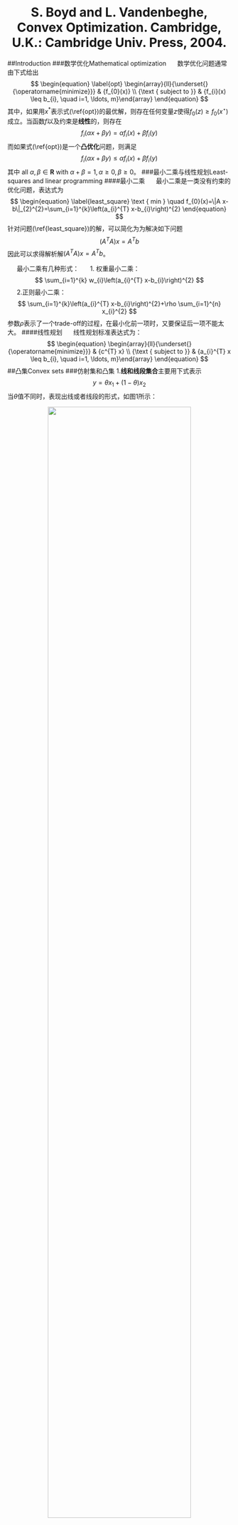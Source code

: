 # <center>S. Boyd and L. Vandenbeghe, Convex Optimization. Cambridge, U.K.: Cambridge Univ. Press, 2004.</center>
##Introduction
###数学优化Mathematical optimization
&ensp;&ensp;&ensp;数学优化问题通常由下式给出
$$
\begin{equation}
\label{opt}
\begin{array}{ll}{\underset{}{\operatorname{minimize}}} & {f_{0}(x)} \\ {\text { subject to }} & {f_{i}(x) \leq b_{i}, \quad i=1, \ldots, m}\end{array}
\end{equation}
$$
其中，如果用$x^{*}$表示式(\ref{opt})的最优解，则存在任何变量$z$使得$f_{0}(z) \geq f_{0}\left(x^{\star}\right)$成立。当函数$f$以及约束是**线性**的，则存在$$
f_{i}(\alpha x+\beta y)=\alpha f_{i}(x)+\beta f_{i}(y)
$$而如果式(\ref{opt})是一个**凸优化**问题，则满足$$
f_{i}(\alpha x+\beta y) \leq \alpha f_{i}(x)+\beta f_{i}(y)
$$
其中$\text { all } \alpha, \beta \in \mathbf{R} \text { with } \alpha+\beta=1, \alpha \geq 0, \beta \geq 0$。
###最小二乘与线性规划Least-squares and linear programming
####最小二乘
&ensp;&ensp;&ensp;最小二乘是一类没有约束的优化问题，表达式为$$
\begin{equation}
\label{least_square}
\text { min } \quad f_{0}(x)=\|A x-b\|_{2}^{2}=\sum_{i=1}^{k}\left(a_{i}^{T} x-b_{i}\right)^{2}
\end{equation}
$$针对问题(\ref{least_square})的解，可以简化为为解决如下问题
$$\begin{equation}
\left(A^{T} A\right) x=A^{T} b
\end{equation}$$
因此可以求得解析解$\left(A^{T} A\right) x=A^{T} b$。

&ensp;&ensp;&ensp;最小二乘有几种形式：
&ensp;&ensp;&ensp;1. 权重最小二乘：$$
\sum_{i=1}^{k} w_{i}\left(a_{i}^{T} x-b_{i}\right)^{2}
$$
&ensp;&ensp;&ensp;2.正则最小二乘：$$
\sum_{i=1}^{k}\left(a_{i}^{T} x-b_{i}\right)^{2}+\rho \sum_{i=1}^{n} x_{i}^{2}
$$参数$\rho$表示了一个trade-off的过程，在最小化前一项时，又要保证后一项不能太大。
####线性规划
&ensp;&ensp;&ensp;线性规划标准表达式为：
$$
\begin{equation}
\begin{array}{ll}{\underset{}{\operatorname{minimize}}} & {c^{T} x} \\ {\text { subject to }} & {a_{i}^{T} x \leq b_{i}, \quad i=1, \ldots, m}\end{array}
\end{equation}
$$
##凸集Convex sets
###仿射集和凸集
1.**线和线段集合**主要用下式表示$$\begin{equation}
y=\theta x_{1}+(1-\theta) x_{2}
\end{equation}$$
当$\theta$值不同时，表现出线或者线段的形式，如图1所示：

<center><img src="/Users/wjh/Desktop/🍓/Z-基于视觉的控制/文档/书/数学书/优化/图1.png" width=80% height=% /></center>
<center>图1 线与线段集合示意图</center>

2.**仿射集**：如果$C \subseteq \mathbf{R}^{n}$是一个仿射集，则在这个集合内任意点的线集合都属于这个集合，即$x_{1}, \ldots, x_{k} \in C \ and \ \theta_{1}+\cdots+\theta_{k}=1$，则$\theta_{1} x_{1}+\cdots+\theta_{k} x_{k}$。仿射集有如下*性质*：假设$C$是一个仿射集，且$x_{0} \in C$，则集合$V=C-x_{0}=\left\{x-x_{0} | x \in C\right\}$是一个子空间，并且仿射集$C$可以表达成$C=V+x_{0}=\left\{v+x_{0} | v \in V\right\}$，即一个子空间加一个补偿。

<font color="blue">**Remark for 仿射函数：**</font>一般来说，仿射函数指的是最高次数为$1$的多项式函数，当常数项为$0$时退化为线性函数，即$f(x)=A x+b$是一个仿射函数，如果$f$是一个矢量函数，则$f\left(x_{1}, x_{2}, \ldots, x_{n}\right)=A_{1} x_{1}+A_{2} x_{2}+\ldots+A_{n} x_{n}+b$为一个仿射函数
 
定义$C$的仿射包(affine hull: aff C)：
$$\begin{equation}
\label{aff}
\operatorname{aff} C=\left\{\theta_{1} x_{1}+\cdots+\theta_{k} x_{k} | x_{1}, \ldots, x_{k} \in C, \theta_{1}+\cdots+\theta_{k}=1\right\}
\end{equation}
$$
仿射包是仿射集中最小的子集。给出一个例子说明什么是**相对内部(relative interior)**，**相对边界(relative boundary)**：
<center><img src="/Users/wjh/Desktop/🍓/Z-基于视觉的控制/文档/书/数学书/优化/仿射集.png" width=80% height=80% /></center>

<font color="blue">***Remark for 仿射包、开集、闭集、内部、边界、相对内部、相对边界***</font>：
&ensp;&ensp;&ensp;仿射包从式子（\ref{aff}）可知，是各个$x$的组合。
&ensp;&ensp;&ensp;开集指的是不包含边界的集合（如，$1 < x < 2$），闭集指的是包含边界的集合（如，$1 \le x \le 2$）。针对闭集而言，内部就是它的开集；正对开集来说，内部就是它本身。
&ensp;&ensp;&ensp;相对内部以及相对边界是针对仿射包来定义的，即针对某个集合的仿射包，它的内部是什么，它的边界是什么。举个例子：

<center><img src="/Users/wjh/Desktop/🍓/Z-基于视觉的控制/文档/书/数学书/优化/仿射包.jpg" width=80% height=80% /></center>


3.**凸集**：对于任意属于集合$C$的$x_1$，$x_2$，存在$0 \leq \theta \leq 1$使得$\theta x_{1}+(1-\theta) x_{2} \in C$，则集合$C$是凸集。凸包(Convex hull)为：$$\operatorname{conv} C=\left\{\theta_{1} x_{1}+\cdots+\theta_{k} x_{k} | x_{i} \in C, \theta_{i} \geq 0, i=1, \ldots, k, \theta_{1}+\cdots+\theta_{k}=1\right\}$$

4.**圆锥集**：对于每一个$x \in C \text { and } \theta \geq 0$都有$\theta x \in C$，更特殊的，如果对于任意$x_{1}, x_{2} \in C \text { and } \theta_{1}, \theta_{2} \geq 0$，都有$\theta_{1} x_{1}+\theta_{2} x_{2} \in C$，则集合$C$是一个凸锥。锥包可以表示为：
$$\left\{\theta_{1} x_{1}+\cdots+\theta_{k} x_{k} | x_{i} \in C, \theta_{i} \geq 0, i=1, \ldots, k\right\}$$。

###保持凸性的运算Operations that preserve convexity
1. 交运算
2. 仿射运算、仿射逆运算
3. 乘、加
4. 投影函数(perspective functions)：函数$P$是一个投影函数当$P : \mathbf{R}^{n+1} \rightarrow \mathbf{R}^{n}$，$P(z, t)=z / t$
5. 线性分割：假设$g : \mathbf{R}^{n} \rightarrow \mathbf{R}^{m+1}$是仿射的，即$g(x)=\left[\begin{array}{c}{A} \\ {c^{T}}\end{array}\right] x+\left[\begin{array}{l}{b} \\ {d}\end{array}\right]$，则函数$$f(x)=(A x+b) /\left(c^{T} x+d\right), \quad \operatorname{dom} f=\left\{x | c^{T} x+d>0\right\}$$是线性分割函数。

###一般性不等式
感觉没什么用
###分割面与支撑面
先介绍一个**分割超平面定理**（使用超平面或者仿射函数来分割不相交的凸集）：假设$C$和$D$是两个不相交的凸集，即$C \cap D = \emptyset$。然后存在$a \ne 0$和$b$，使得${a^T}x \le b$对于所有$x \in C$，${a^T}x \ge b$对于所有$x \in D$。换句话说，${a^T}x - b$这一仿射函数在$C$上是非正的，在$D$上是非负的。对于集合$C$和$D$，超平面$\{ x|{a^T}x = b\} $被称为分离超平面，或被称为分离了集合$C$和$D$。当上述等号不存在时，我们称为**严格分离**。

**支撑面**：图片理解如下所示，其实很简单的就可以理解，就是存在一个面，把某一平面“支”起来了。用数学语句表达为：假设$C \subseteq \mathbf{R}^{n}$，以及$x_0$是一个集合中的边界点，如果$a \neq 0$且$a^{T} x \leq a^{T} x_{0}$对于所有$x \in C$都成立，则超平面$\left\{x | a^{T} x=a^{T} x_{0}\right\}$是一个支撑面。
<center><img src="/Users/wjh/Desktop/🍓/Z-基于视觉的控制/文档/书/数学书/优化/支撑面.jpg" width=80% height=80% /></center>
###对偶圆锥以及一般性不等式
跳过，书本51

##凸函数
###基本性质
1.**定义**：如果$f$的定义域是凸集，如果$x$和$y$属于定义域，且$0 \leq \theta \leq 1$，则函数$f$是凸的，且存在下式：
$$
\begin{equation}
\label{convex_function}
f(\theta x+(1-\theta) y) \leq \theta f(x)+(1-\theta) f(y)
\end{equation}
$$
几何解释如图：
<center><img src="/Users/wjh/Desktop/🍓/Z-基于视觉的控制/文档/书/数学书/优化/凸函数.jpg" width=80% height=80% /></center>
如果$x \neq y$且$0<\theta<1$，则函数是严格凸，相应的$-f$就是（严格）凹。
2.**判定凸函数的条件**：
&ensp;&ensp;&ensp;**一阶充分条件**：假设$f$在定义域（开域，即不包含边界点，边界点不可导无所谓）内是可导的，则当$f$的定义域是凸的，且对于任何属于其定义域的$x$和$y$满足以下式子时
$$
\begin{equation}
\label{first_order}
f(y) \geq f(x)+\nabla f(x)^{T}(y-x)
\end{equation}
$$
$f$是凸函数，当式（\ref{first_order}）等号不成立时，我们称其为严格凸函数。另一方面式（\ref{first_order}）说明了我们可以利用它的一个值和其导数值来推测全局信息，即：全局欠估计 (global underestimator)（<font color="green">式（\ref{first_order}）用一阶泰勒展开大概估计了$f(y)$</font>）。

&ensp;&ensp;&ensp;**二阶充分条件**：假设$f$在定义域内（开域）二阶可导（twice differentiable），则对于所有在定义域内的$x$，若满足
$$
\begin{equation}
\label{second_order}
\nabla^{2} f(x) \succeq 0
\end{equation}
$$
则$f$是凸函数。

3.范数（norms）、最大值函数（Max function）以及二次线性函数$f(x, y)=x^{2} / y$（Quadratic-over-linear function）是凸函数、几何平均函数$f(x)=\left(\prod_{i=1}^{n} x_{i}\right)^{1 / n}$（Geometric mean）是凹函数。

###上镜图Epigraph
定义为：
$$
\begin{equation}
\label{Epigraph}
\text { epi } f=\{(x, t) | x \in \operatorname{dom} f, f(x) \leq t\}
\end{equation}
$$
几何解释就是函数上面的所有部分就是上镜图，如图所示：
<center><img src="/Users/wjh/Desktop/🍓/Z-基于视觉的控制/文档/书/数学书/优化/上镜图.jpg" width=80% height=80% /></center>

###子级集Sublevel sets 
Sublevel sets的定义如下：
$$
\begin{equation}
\label{Sublevel_sets}
C_{\alpha}=\{x \in \operatorname{dom} f | f(x) \leq \alpha\}
\end{equation}
$$

<font color="blue">***Remark for 上镜图以及子级集***</font>：如果函数是凹的，上述定义也成立，只是不等式符号要变。

###Jensen's 不等式
凸函数的定义（\ref{convex_function}）有时也被称为Jensen's 不等式，且可以拓展为向量形式：
$$
\begin{equation}
\label{convex_vector}
f\left(\theta_{1} x_{1}+\cdots+\theta_{k} x_{k}\right) \leq \theta_{1} f\left(x_{1}\right)+\cdots+\theta_{k} f\left(x_{k}\right)
\end{equation}
$$
拓展为无限形式：
$$
\begin{equation}
\label{convex_infinity}
f\left(\int_{S} p(x) x d x\right) \leq \int_{S} f(x) p(x) d x
\end{equation}
$$
拓展为期望形式：
$$
\begin{equation}
\label{convex_expectations}
f(\mathbf{E} x) \leq \mathbf{E} f(x)
\end{equation}
$$

###一些常用不等式
<center><img src="/Users/wjh/Desktop/🍓/Z-基于视觉的控制/文档/书/数学书/优化/常见不等式.jpg" width=100% height=100% /></center>

###保持凸函数的运算
<details>
<summary style><font color="#006666">几种运算</font>
</summary>
1. 非负权重和：
$$f=w_{1} f_{1}+\cdots+w_{m} f_{m}$$
2. 积分：
$$g(x)=\int_{\mathcal{A}} w(y) f(x, y) dy$$
其中$w(y) \geq 0$
3. 仿射变换：
$$g(x)=f(A x+b)$$
4. 分段最大值（或者最大上界）：
$$f(x)=\max \left\{f_{1}(x), f_{2}(x)\right\}$$
$$g(x)=\sup _{y \in \mathcal{A}} f(x, y)$$
5. 复合函数：
$$f(x)=h \circ g=h(g(x)), \quad \text { dom } f=\{x \in \operatorname{dom} g | g(x) \in \operatorname{dom} h\}$$
二阶导数为：
$$
f^{\prime \prime}(x)=h^{\prime \prime}(g(x)) g^{\prime}(x)^{2}+h^{\prime}(g(x)) g^{\prime \prime}(x)
$$
从上述二阶导数可知，如果$g$是凸的，则$g^{\prime \prime} \geq 0$，如果h是凸且不减则$h^{\prime \prime} \geq 0 \text { and } h^{\prime} \geq 0 $，所以$f^{\prime \prime} \geq 0$，即$f$是凸函数。同理可得如下四则：

$
\begin{array}{l}{f \text { is convex if } h \text { is convex and nondecreasing, and } g \text { is convex, }} \\ {f \text { is convex if } h \text { is convex and nonincreasing, and } g \text { is concave, }} \\ {f \text { is concave if } h \text { is concave and nondecreasing, and } g \text { is concave, }} \\ {f \text { is concave if } h \text { is concave and nonincreasing, and } g \text { is convex. }}\end{array}
$

</details>

其中最值得一提的就是：**最小值：**
$$g(x)=\inf _{y \in C} f(x, y)$$

**一个重要的例子就是Schur补：**

给定一个二次函数：
$$
f(x, y)=x^{T} A x+2 x^{T} B y+y^{T} C y
$$
其中$A$和$C$是对称的，则$f$是凸函数。
<details>
<summary style><font color="#006666">证明</font>
</summary>
$f$对$x$的一阶偏导为：
$$
\begin{array}{l}\frac{{\partial f}}{{\partial x}} = \frac{{\partial {x^T}Ax}}{{\partial x}} + \frac{{\partial 2{x^T}By}}{{\partial x}}\\ = \frac{{\partial {x^T}}}{{\partial x}}Ax + \frac{{\partial {{({A^T}x)}^T}}}{{\partial x}}x + \frac{{\partial {x^T}}}{{\partial x}}2By\\ = Ax + {A^T}x + 2By\\ = 2Ax + 2By\end{array}
$$
$f$对$y$的一阶偏导为：
$$
\begin{array}{l}\frac{{\partial f}}{{\partial y}} = \frac{{\partial {y^T}Cy}}{{\partial y}} + \frac{{\partial 2{x^T}By}}{{\partial y}}\\ = 2Cy + 2xB\end{array}
$$
$f$对$x$的二阶偏导为：
$$
\frac{{{\partial ^2}f}}{{\partial {x^2}}} = 2A
$$

$f$对$y$的二阶偏导为：
$$
\frac{{{\partial ^2}f}}{{\partial {y^2}}} = 2C
$$

$f$对$x,y$的二阶偏导为：
$$
\frac{{{\partial ^2}f}}{{\partial x\partial y}} = 2B
$$
$f$对$y,x$的二阶偏导为：
$$
\frac{{{\partial ^2}f}}{{\partial y\partial x}} = 2{B^T}
$$
所以$f$的Hessian矩阵为：
$$
H = \left[ {\begin{array}{*{20}{c}}{2A}&{2B}\\{2{B^T}}&{2C}\end{array}} \right]
$$
令Hessian矩阵大于0即可得到函数f是凸的，即得到f是凸的条件为：
$$
\begin{equation}
\label{Hessian}
\left[ {\begin{array}{*{20}{c}}A&B\\{{B^T}}&C\end{array}} \right] \ge 0
\end{equation}
$$
根据Schur补引理：
<center><img src="/Users/wjh/Desktop/🍓/Z-基于视觉的控制/文档/书/数学书/优化/Schur补.jpg" width=100% height=100% /></center>

可得$H \ge 0 \Leftrightarrow A \ge 0,A - B{C^ + }{B^T} \ge 0$，其中$C^ +$表示伪逆，如果$C$是可逆的，则可以写成$C^{-1}$。
</details>

常见的矩阵求导公式有：
$$\frac{{\partial Ax}}{{\partial x}} = {A^T}$$
$$\frac{{\partial {x^T}A}}{{\partial x}} = A$$

<font color="blue">***Remark for Hessian matrix：***</font>求解Hessian矩阵其实不用这么麻烦，只需要将$f(x,y)$写成向量形式，然后中间的矩阵就是Hessian矩阵，即
$$f(x,y)=\left[ {\begin{array}{*{20}{c}}{{x^T}}&{{y^T}}\end{array}} \right]\left[ {\begin{array}{*{20}{c}}A&B\\{{B^T}}&C\end{array}} \right]\left[ {\begin{array}{*{20}{c}}x\\y\end{array}} \right]$$

###共轭函数The conjugate function
**1. 定义：**
$$f^{*}(y)=\sup _{x \in \operatorname{dom} f}\left(y^{T} x-f(x)\right)$$
几何解释为：
<center><img src="/Users/wjh/Desktop/🍓/Z-基于视觉的控制/文档/书/数学书/优化/共轭函数.jpg" width=100% height=100% /></center>
<font color="blue">***Remark***</font>：定义的意思其实就是，如何得到$\left(y^{T} x-f(x)\right)$的最大值，如果$f$是可导的，则$\left(y^{T} x-f(x)\right)$对$x$求偏导并令其等于0，求出最大值点再得到最大值即是$f(x)$的共轭函数。

**2. 性质：**
&ensp;&ensp;&ensp;**Fenchel's 不等式**：$f(x)+f^{*}(y) \geq x^{T} y$
&ensp;&ensp;&ensp;**导数**：$f^{*}(y)=x^{* T} \nabla f\left(x^{*}\right)-f\left(x^{*}\right)$
&ensp;&ensp;&ensp;**比例**：$g(x)=a f(x)+b$ 对应 $g^{*}(y)=a f^{*}(y / a)-b$
&ensp;&ensp;&ensp;**复合函数**：$g(x)=f(A x+b)$ 对应 $g^{*}(y)=f^{*}\left(A^{-T} y\right)-b^{T} A^{-T} y$
&ensp;&ensp;&ensp;**求和**：$f(u, v)=f_{1}(u)+f_{2}(v)$ 对应 $f^{*}(w, z)=f_{1}^{*}(w)+f_{2}^{*}(z)$

###拟凸函数Quasiconvex functions
**1. 定义：**
$$S_{\alpha}=\{x \in \operatorname{dom} f | f(x) \leq \alpha\}$$
几何解释为：
<center><img src="/Users/wjh/Desktop/🍓/Z-基于视觉的控制/文档/书/数学书/优化/拟凸函数.jpg" width=100% height=100% /></center>
<font color="blue">***Remark***</font>：定义的意思其实就是在某个值的下方，在某一个区间内，这个函数是一个凸函数。

**2. 性质：**
&ensp;&ensp;&ensp;**拟凸函数的判定条件**（也被称为是拟凸函数的Jensen不等式）：
<details>
<summary style><font color="#006666">判定条件 </font>
</summary>
1. 函数$f$是拟凸的，当且仅当它的定义域是凸的，且满足$f(\theta x+(1-\theta) y) \leq \max \{f(x), f(y)\}$，其中$0 \leq \theta \leq 1$。
2. f是不增加或者不减少的。
3. 存在一个点$c$使得在区间$t \leq c$，$f$是不增加的，在$t \geq c$，$f$不减少
几何解释就是两张函数图：
<center><img src="/Users/wjh/Desktop/🍓/Z-基于视觉的控制/文档/书/数学书/优化/拟凸函数Jensen.jpg" width=100% height=100% /></center>
<center><img src="/Users/wjh/Desktop/🍓/Z-基于视觉的控制/文档/书/数学书/优化/拟凸函数c.jpg" width=100% height=100% /></center>
</details>

1. 一阶条件（凸函数的一阶条件为（\ref{first_order}））：
$$
\begin{equation}
\label{first_order_quasi}
f(y) \leq f(x) \Longrightarrow \nabla f(x)^{T}(y-x) \leq 0
\end{equation}
$$
2. 二阶条件（凸函数的二阶条件为（\ref{second_order}））：
$$
\begin{equation}
\label{second_order_quasi}
y^{T} \nabla f(x)=0 \Longrightarrow y^{T} \nabla^{2} f(x) y \geq 0
\end{equation}
$$

&ensp;&ensp;&ensp;**保持拟凸的运算**：
<details>
<summary style><font color="#006666">运算</font>
</summary>
&ensp;&ensp;&ensp;非负权重最大值：$f=\max \left\{w_{1} f_{1}, \ldots, w_{m} f_{m}\right\}$
&ensp;&ensp;&ensp;复合函数：$g(x)=f(A x+b)$
&ensp;&ensp;&ensp;最小值：$g(x)=\inf _{y \in C} f(x, y)$
</details>

###Log凹、凸函数Log-concave and log-convex P104-108
###一般行不等式的凸性Convexity with respect to generalized inequalities P108-P111


##凸优化问题Chapter4 
###基本术语Basic terminology：
我们定义如下形式为一个带有约束的优化问题：
$$
\begin{equation}
\label{optimization}
\begin{array}{cl}{\operatorname{minimize}} & {f_{0}(x)} \\ {\text { subject to }} & {f_{i}(x) \leq 0, \quad i=1, \ldots, m} \\ {} & {h_{i}(x)=0, \quad i=1, \ldots, p}\end{array}
\end{equation}
$$
其中，定义域为：
$$
\begin{equation}
\label{optimization_domain}
\mathcal{D}=\bigcap_{i=0}^{m} \operatorname{dom} f_{i} \cap \bigcap_{i=1}^{p} \operatorname{dom} h_{i}
\end{equation}
$$
假设该问题有可行解，则最优解和最优值的定义如下：
$$
\begin{equation}
\label{optimal_point}
X_{\mathrm{opt}}=\left\{x | f_{i}(x) \leq 0, i=1, \ldots, m, h_{i}(x)=0, i=1, \ldots, p, f_{0}(x)=p^{\star}\right\}
\end{equation}
$$
$$
\begin{equation}
\label{optimal_value}
p^{\star}=\inf \left\{f_{0}(x) | f_{i}(x) \leq 0, i=1, \ldots, m, h_{i}(x)=0, i=1, \ldots, p\right\}
\end{equation}
$$
如果有一个可行解$x$满足：
$$
\begin{equation}
\label{suboptimal}
f_{0}(x) \leq p^{\star}+\epsilon
\end{equation}
$$
则称为$\epsilon$次优，用专业术语描述为：
$$
\begin{equation}
\label{suboptimal_formal}
\begin{array}{cl}{\underset{}{\operatorname{minimize}}} & {f_{0}(z)} \\ {\text { subject to }} & {f_{i}(z) \leq 0, \quad i=1, \ldots, m} \\ {} & {h_{i}(z)=0, \quad i=1, \ldots, p} \\ {} & {\|z-x\|_{2} \leq R}\end{array}
\end{equation}
$$
###等价问题Equivalent problems：





